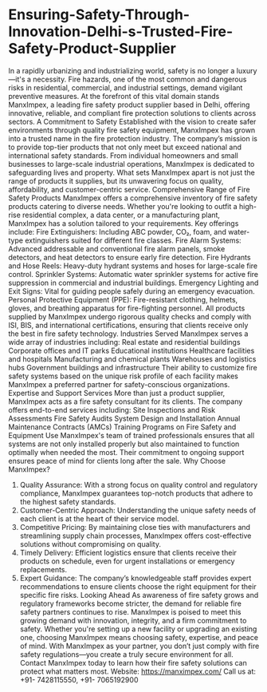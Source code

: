 # Ensuring-Safety-Through-Innovation-Delhi-s-Trusted-Fire-Safety-Product-Supplier
In a rapidly urbanizing and industrializing world, safety is no longer a luxury—it's a necessity. Fire hazards, one of the most common and dangerous risks in residential, commercial, and industrial settings, demand vigilant preventive measures. At the forefront of this vital domain stands ManxImpex, a leading fire safety product supplier based in Delhi, offering innovative, reliable, and compliant fire protection solutions to clients across sectors.
A Commitment to Safety
Established with the vision to create safer environments through quality fire safety equipment, ManxImpex has grown into a trusted name in the fire protection industry. The company’s mission is to provide top-tier products that not only meet but exceed national and international safety standards. From individual homeowners and small businesses to large-scale industrial operations, ManxImpex is dedicated to safeguarding lives and property.
What sets ManxImpex apart is not just the range of products it supplies, but its unwavering focus on quality, affordability, and customer-centric service.
Comprehensive Range of Fire Safety Products
ManxImpex offers a comprehensive inventory of fire safety products catering to diverse needs. Whether you're looking to outfit a high-rise residential complex, a data center, or a manufacturing plant, ManxImpex has a solution tailored to your requirements. Key offerings include:
Fire Extinguishers: Including ABC powder, CO₂, foam, and water-type extinguishers suited for different fire classes.
Fire Alarm Systems: Advanced addressable and conventional fire alarm panels, smoke detectors, and heat detectors to ensure early fire detection.
Fire Hydrants and Hose Reels: Heavy-duty hydrant systems and hoses for large-scale fire control.
Sprinkler Systems: Automatic water sprinkler systems for active fire suppression in commercial and industrial buildings.
Emergency Lighting and Exit Signs: Vital for guiding people safely during an emergency evacuation.
Personal Protective Equipment (PPE): Fire-resistant clothing, helmets, gloves, and breathing apparatus for fire-fighting personnel.
All products supplied by ManxImpex undergo rigorous quality checks and comply with ISI, BIS, and international certifications, ensuring that clients receive only the best in fire safety technology.
Industries Served
ManxImpex serves a wide array of industries including:
Real estate and residential buildings
Corporate offices and IT parks
Educational institutions
Healthcare facilities and hospitals
Manufacturing and chemical plants
Warehouses and logistics hubs
Government buildings and infrastructure
Their ability to customize fire safety systems based on the unique risk profile of each facility makes ManxImpex a preferred partner for safety-conscious organizations.
Expertise and Support Services
More than just a product supplier, ManxImpex acts as a fire safety consultant for its clients. The company offers end-to-end services including:
Site Inspections and Risk Assessments
Fire Safety Audits
System Design and Installation
Annual Maintenance Contracts (AMCs)
Training Programs on Fire Safety and Equipment Use
ManxImpex's team of trained professionals ensures that all systems are not only installed properly but also maintained to function optimally when needed the most. Their commitment to ongoing support ensures peace of mind for clients long after the sale.
Why Choose ManxImpex?
1. Quality Assurance: With a strong focus on quality control and regulatory compliance, ManxImpex guarantees top-notch products that adhere to the highest safety standards.
2. Customer-Centric Approach: Understanding the unique safety needs of each client is at the heart of their service model.
3. Competitive Pricing: By maintaining close ties with manufacturers and streamlining supply chain processes, ManxImpex offers cost-effective solutions without compromising on quality.
4. Timely Delivery: Efficient logistics ensure that clients receive their products on schedule, even for urgent installations or emergency replacements.
5. Expert Guidance: The company’s knowledgeable staff provides expert recommendations to ensure clients choose the right equipment for their specific fire risks.
Looking Ahead
As awareness of fire safety grows and regulatory frameworks become stricter, the demand for reliable fire safety partners continues to rise. ManxImpex is poised to meet this growing demand with innovation, integrity, and a firm commitment to safety.
Whether you're setting up a new facility or upgrading an existing one, choosing ManxImpex means choosing safety, expertise, and peace of mind. With ManxImpex as your partner, you don’t just comply with fire safety regulations—you create a truly secure environment for all.
Contact ManxImpex today to learn how their fire safety solutions can protect what matters most.
Website: https://manximpex.com/
Call us at: +91- 7428115550, +91- 7065192900
